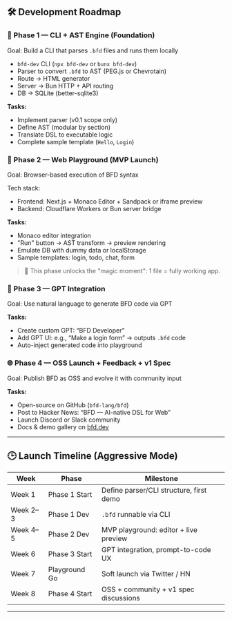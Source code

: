 
## 🛠 Development Roadmap

### 🚧 Phase 1 — CLI + AST Engine (Foundation)
Goal: Build a CLI that parses `.bfd` files and runs them locally

- `bfd-dev` CLI (`npx bfd-dev` or `bunx bfd-dev`)
- Parser to convert `.bfd` to AST (PEG.js or Chevrotain)
- Route → HTML generator
- Server → Bun HTTP + API routing
- DB → SQLite (better-sqlite3)

**Tasks:**
- Implement parser (v0.1 scope only)
- Define AST (modular by section)
- Translate DSL to executable logic
- Complete sample template (`Hello`, `Login`)

### 🧪 Phase 2 — Web Playground (MVP Launch)
Goal: Browser-based execution of BFD syntax

Tech stack:
- Frontend: Next.js + Monaco Editor + Sandpack or iframe preview
- Backend: Cloudflare Workers or Bun server bridge

**Tasks:**
- Monaco editor integration
- "Run" button → AST transform → preview rendering
- Emulate DB with dummy data or localStorage
- Sample templates: login, todo, chat, form

> 🎯 This phase unlocks the "magic moment": 1 file = fully working app.

### 🤖 Phase 3 — GPT Integration
Goal: Use natural language to generate BFD code via GPT

**Tasks:**
- Create custom GPT: “BFD Developer”
- Add GPT UI: e.g., “Make a login form” → outputs `.bfd` code
- Auto-inject generated code into playground

### 🌐 Phase 4 — OSS Launch + Feedback + v1 Spec
Goal: Publish BFD as OSS and evolve it with community input

**Tasks:**
- Open-source on GitHub (`bfd-lang/bfd`)
- Post to Hacker News: “BFD — AI-native DSL for Web”
- Launch Discord or Slack community
- Docs & demo gallery on [bfd.dev](https://bfd.dev)

---

## 🕒 Launch Timeline (Aggressive Mode)

| Week     | Phase         | Milestone                              |
|----------|---------------|----------------------------------------|
| Week 1   | Phase 1 Start | Define parser/CLI structure, first demo |
| Week 2–3 | Phase 1 Dev   | `.bfd` runnable via CLI                |
| Week 4–5 | Phase 2 Dev   | MVP playground: editor + live preview  |
| Week 6   | Phase 3 Start | GPT integration, prompt-to-code UX     |
| Week 7   | Playground Go | Soft launch via Twitter / HN           |
| Week 8   | Phase 4 Start | OSS + community + v1 spec discussions  |

---

